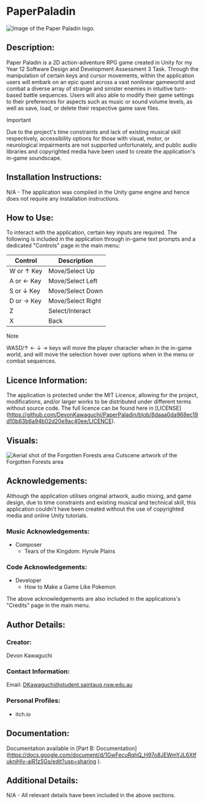 # PaperPaladin
![Image of the Paper Paladin logo.](https://github.com/DevonKawaguchi/PaperPaladin/assets/150311640/b2578251-f31d-4606-8441-32e63b760aff)

## Description:
Paper Paladin is a 2D action-adventure RPG game created in Unity for my Year 12 Software Design and Development Assessment 3 Task. Through the manipulation of certain keys and cursor movements, within the application users will embark on an epic quest across a vast nonlinear gameworld and combat a diverse array of strange and sinister enemies in intuitive turn-based battle sequences. Users will also able to modify their game settings to their preferences for aspects such as music or sound volume levels, as well as save, load, or delete their respective game save files. 

> [!IMPORTANT]
> Due to the project's time constraints and lack of existing musical skill respectively, accessibility options for those with visual, motor, or neurological impairments are not supported unfortunately, and public audio libraries and copyrighted media have been used to create the application's in-game soundscape.

## Installation Instructions:
N/A - The application was compiled in the Unity game engine and hence does not require any installation instructions. 

## How to Use:
To interact with the application, certain key inputs are required. The following is included in the application through in-game text prompts and a dedicated "Controls" page in the main menu:

| Control | Description |
| --- | --- |
| W or ↑ Key | Move/Select Up |
| A or ← Key | Move/Select Left |
| S or ↓ Key | Move/Select Down |
| D or → Key | Move/Select Right |
| Z | Select/Interact |
| X | Back |

> [!NOTE]
> WASD/↑ ← ↓ → keys will move the player character when in the in-game world, and will move the selection hover over options when in the menu or combat sequences.

## Licence Information:
The application is protected under the MIT Licence, allowing for the project, modifications, and/or larger works to be distributed under different terms without source code. The full licence can be found here in [LICENSE] (https://github.com/DevonKawaguchi/PaperPaladin/blob/8daaa0da968ec19d10b63b6a94b02d20e9ac40ee/LICENCE).

## Visuals:
![Aerial shot of the Forgotten Forests area](https://github.com/DevonKawaguchi/PaperPaladin/assets/150311640/1e75745f-974a-4cd9-a554-d38306f3ffba)
Cutscene artwork of the Forgotten Forests area

## Acknowledgements:
Although the application utilises original artwork, audio mixing, and game design, due to time constraints and existing musical and technical skill, this application couldn't have been created without the use of copyrighted media and online Unity tutorials.

### Music Acknowledgements:
   - Composer
     - Tears of the Kingdom: Hyrule Plains

### Code Acknowledgements:
   - Developer
     - How to Make a Game Like Pokemon

The above acknowledgements are also included in the applications's "Credits" page in the main menu.

## Author Details:
### Creator: 
Devon Kawaguchi

### Contact Information: 
Email: DKawaguchi@student.saintaug.nsw.edu.au

### Personal Profiles:
   * itch.io

## Documentation:
Documentation available in [Part B: Documentation] (https://docs.google.com/document/d/1GwFecuRqhQ_H97o8JEWmYJL6XtfuknjHlv-aiR1z5Gs/edit?usp=sharing ).

## Additional Details:
N/A - All relevant details have been included in the above sections.
